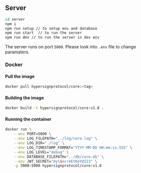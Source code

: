 ## Server

```bash
cd server
npm i
npm run setup // to setup env and database
npm run start  // to run the server
npm run dev // to run the server in dev env
```

The server runs on port `5000`. Please look into `.env` file to change paramaters. 

### Docker

#### Pull the image

```bash
docker pull hypersignprotocol/core:<tag>
```

#### Building the image

```bash
docker build -t hypersignprotocol/core:v1.0 .
```

#### Running the container

```bash
docker run \
    --env PORT=5000 \
    --env LOG_FILEPATH="../log/core.log" \
    --env LOG_DIR="./log" \
    --env LOG_TIMESTAMP_FORMAT="YYYY-MM-DD HH:mm:ss.SSS" \
    --env LOG_LEVEL="debug" \
    --env DATABASE_FILEPATH="../db/core.db" \
    --env JWT_SECRET="my\$ecreEtKeY@123" \
    -p 5000:5000 hypersignprotocol/core:v1.0
```


